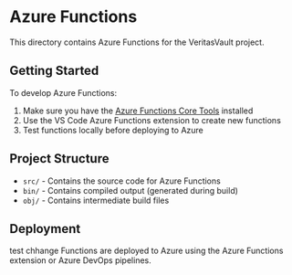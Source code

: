 # Azure Functions

This directory contains Azure Functions for the VeritasVault project.

## Getting Started

To develop Azure Functions:

1. Make sure you have the [Azure Functions Core Tools](https://docs.microsoft.com/en-us/azure/azure-functions/functions-run-local) installed
2. Use the VS Code Azure Functions extension to create new functions
3. Test functions locally before deploying to Azure

## Project Structure

- `src/` - Contains the source code for Azure Functions
- `bin/` - Contains compiled output (generated during build)
- `obj/` - Contains intermediate build files

## Deployment


test chhange
Functions are deployed to Azure using the Azure Functions extension or Azure DevOps pipelines.